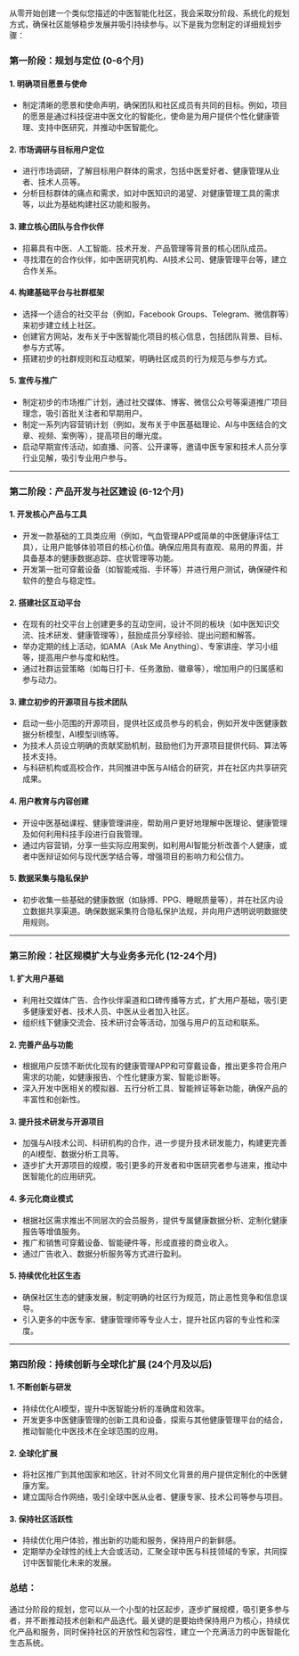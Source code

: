 从零开始创建一个类似您描述的中医智能化社区，我会采取分阶段、系统化的规划方式，确保社区能够稳步发展并吸引持续参与。以下是我为您制定的详细规划步骤：

### **第一阶段：规划与定位 (0-6个月)**
#### 1. **明确项目愿景与使命**
   - 制定清晰的愿景和使命声明，确保团队和社区成员有共同的目标。例如，项目的愿景是通过科技促进中医文化的智能化，使命是为用户提供个性化健康管理、支持中医研究，并推动中医智能化。

#### 2. **市场调研与目标用户定位**
   - 进行市场调研，了解目标用户群体的需求，包括中医爱好者、健康管理从业者、技术人员等。
   - 分析目标群体的痛点和需求，如对中医知识的渴望、对健康管理工具的需求等，以此为基础构建社区功能和服务。

#### 3. **建立核心团队与合作伙伴**
   - 招募具有中医、人工智能、技术开发、产品管理等背景的核心团队成员。
   - 寻找潜在的合作伙伴，如中医研究机构、AI技术公司、健康管理平台等，建立合作关系。

#### 4. **构建基础平台与社群框架**
   - 选择一个适合的社交平台（例如，Facebook Groups、Telegram、微信群等）来初步建立线上社区。
   - 创建官方网站，发布关于中医智能化项目的核心信息，包括团队背景、目标、参与方式等。
   - 搭建初步的社群规则和互动框架，明确社区成员的行为规范与参与方式。

#### 5. **宣传与推广**
   - 制定初步的市场推广计划，通过社交媒体、博客、微信公众号等渠道推广项目理念，吸引首批关注者和早期用户。
   - 制定一系列内容营销计划（例如，发布关于中医基础理论、AI与中医结合的文章、视频、案例等），提高项目的曝光度。
   - 启动早期宣传活动，如直播、问答、公开课等，邀请中医专家和技术人员分享行业见解，吸引专业用户参与。

---

### **第二阶段：产品开发与社区建设 (6-12个月)**
#### 1. **开发核心产品与工具**
   - 开发一款基础的工具类应用（例如，气血管理APP或简单的中医健康评估工具），让用户能够体验项目的核心价值。确保应用具有直观、易用的界面，并具备基本的健康数据追踪、症状管理等功能。
   - 开发第一批可穿戴设备（如智能戒指、手环等）并进行用户测试，确保硬件和软件的整合与稳定性。

#### 2. **搭建社区互动平台**
   - 在现有的社交平台上创建更多的互动空间，设计不同的板块（如中医知识交流、技术研发、健康管理等），鼓励成员分享经验、提出问题和解答。
   - 举办定期的线上活动，如AMA（Ask Me Anything）、专家讲座、学习小组等，提高用户参与度和粘性。
   - 通过社群运营策略（如每日打卡、任务激励、徽章等），增加用户的归属感和参与动力。

#### 3. **建立初步的开源项目与技术团队**
   - 启动一些小范围的开源项目，提供社区成员参与的机会，例如开发中医健康数据分析模型，AI模型训练等。
   - 为技术人员设立明确的贡献奖励机制，鼓励他们为开源项目提供代码、算法等技术支持。
   - 与科研机构或高校合作，共同推进中医与AI结合的研究，并在社区内共享研究成果。

#### 4. **用户教育与内容创建**
   - 开设中医基础课程、健康管理讲座，帮助用户更好地理解中医理论、健康管理及如何利用科技手段进行自我管理。
   - 通过内容营销，分享一些实际应用案例，如利用AI智能分析改善个人健康，或者中医辩证如何与现代医学结合等，增强项目的影响力和公信力。

#### 5. **数据采集与隐私保护**
   - 初步收集一些基础的健康数据（如脉搏、PPG、睡眠质量等），并在社区内设立数据共享渠道。确保数据采集符合隐私保护法规，并向用户透明说明数据使用规则。

---

### **第三阶段：社区规模扩大与业务多元化 (12-24个月)**
#### 1. **扩大用户基础**
   - 利用社交媒体广告、合作伙伴渠道和口碑传播等方式，扩大用户基础，吸引更多健康爱好者、技术人员、中医从业者加入社区。
   - 组织线下健康交流会、技术研讨会等活动，加强与用户的互动和联系。

#### 2. **完善产品与功能**
   - 根据用户反馈不断优化现有的健康管理APP和可穿戴设备，推出更多符合用户需求的功能，如健康报告、个性化健康方案、智能诊断等。
   - 深入开发中医相关的模拟器、五行分析工具、智能辨证等新功能，确保产品的丰富性和创新性。

#### 3. **提升技术研发与开源项目**
   - 加强与AI技术公司、科研机构的合作，进一步提升技术研发能力，构建更完善的AI模型、数据分析工具等。
   - 逐步扩大开源项目的规模，吸引更多的开发者和中医研究者参与进来，推动中医智能化的应用研究。

#### 4. **多元化商业模式**
   - 根据社区需求推出不同层次的会员服务，提供专属健康数据分析、定制化健康报告等增值服务。
   - 推广和销售可穿戴设备、智能硬件等，形成直接的商业收入。
   - 通过广告收入、数据分析服务等方式进行盈利。

#### 5. **持续优化社区生态**
   - 确保社区生态的健康发展，制定明确的社区行为规范，防止恶性竞争和信息误导。
   - 引入更多的中医专家、健康管理师等专业人士，提升社区内容的专业性和深度。

---

### **第四阶段：持续创新与全球化扩展 (24个月及以后)**
#### 1. **不断创新与研发**
   - 持续优化AI模型，提升中医智能分析的准确度和效率。
   - 开发更多中医健康管理的创新工具和设备，探索与其他健康管理平台的结合，推动智能化中医技术在全球范围的应用。

#### 2. **全球化扩展**
   - 将社区推广到其他国家和地区，针对不同文化背景的用户提供定制化的中医健康方案。
   - 建立国际合作网络，吸引全球中医从业者、健康专家、技术公司等参与项目。

#### 3. **保持社区活跃性**
   - 持续优化用户体验，推出新的功能和服务，保持用户的新鲜感。
   - 定期举办全球性的线上大会或活动，汇聚全球中医与科技领域的专家，共同探讨中医智能化未来的发展。

### 总结：
通过分阶段的规划，您可以从一个小型的社区起步，逐步扩展规模，吸引更多参与者，并不断推动技术创新和产品迭代。最关键的是要始终保持用户为核心，持续优化产品和服务，同时保持社区的开放性和包容性，建立一个充满活力的中医智能化生态系统。
